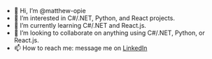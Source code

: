 - 👋 Hi, I’m @matthew-opie
- 👀 I’m interested in C#/.NET, Python, and React projects.
- 🌱 I’m currently learning C#/.NET and React.js.
- 💞️ I’m looking to collaborate on anything using C#/.NET, Python, or React.js.
- 📫 How to reach me:
        message me on [LinkedIn](https://linkedin.com/in/matthew-opie)
